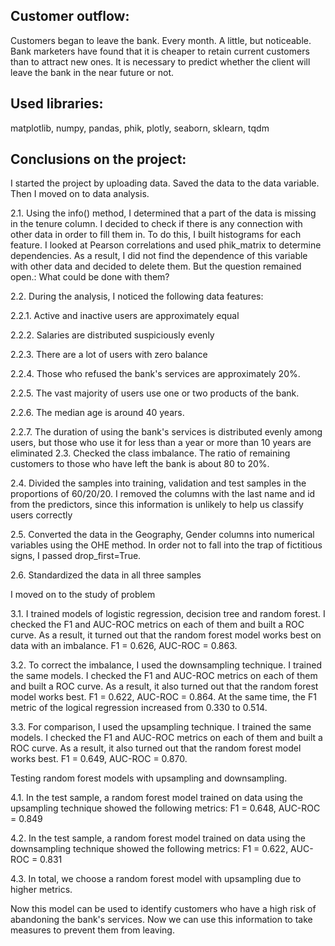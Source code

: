 ## Customer outflow:

Customers began to leave the bank. Every month. A little, but noticeable. Bank marketers have found that it is cheaper to retain current customers than to attract new ones.
It is necessary to predict whether the client will leave the bank in the near future or not.

## Used libraries:

matplotlib, numpy, pandas, phik,  plotly, seaborn, sklearn, tqdm

## Conclusions on the project:

I started the project by uploading data. Saved the data to the data variable.
Then I moved on to data analysis.

2.1. Using the info() method, I determined that a part of the data is missing in the tenure column. I decided to check if there is any connection with other data in order to fill them in. To do this, I built histograms for each feature. I looked at Pearson correlations and used phik_matrix to determine dependencies. As a result, I did not find the dependence of this variable with other data and decided to delete them. But the question remained open.: What could be done with them?

2.2. During the analysis, I noticed the following data features:

  2.2.1. Active and inactive users are approximately equal

  2.2.2. Salaries are distributed suspiciously evenly

  2.2.3. There are a lot of users with zero balance

  2.2.4. Those who refused the bank's services are approximately 20%.

  2.2.5. The vast majority of users use one or two products of the bank.

  2.2.6. The median age is around 40 years.

  2.2.7. The duration of using the bank's services is distributed evenly among users, but those who use it for less than a year or more than 10 years are eliminated
2.3. Checked the class imbalance. The ratio of remaining customers to those who have left the bank is about 80 to 20%.

2.4. Divided the samples into training, validation and test samples in the proportions of 60/20/20. I removed the columns with the last name and id from the predictors, since this information is unlikely to help us classify users correctly

2.5. Converted the data in the Geography, Gender columns into numerical variables using the OHE method. In order not to fall into the trap of fictitious signs, I passed drop_first=True.

2.6. Standardized the data in all three samples

I moved on to the study of problem

3.1. I trained models of logistic regression, decision tree and random forest. I checked the F1 and AUC-ROC metrics on each of them and built a ROC curve. As a result, it turned out that the random forest model works best on data with an imbalance. F1 = 0.626, AUC-ROC = 0.863.

3.2. To correct the imbalance, I used the downsampling technique. I trained the same models. I checked the F1 and AUC-ROC metrics on each of them and built a ROC curve. As a result, it also turned out that the random forest model works best. F1 = 0.622, AUC-ROC = 0.864. At the same time, the F1 metric of the logical regression increased from 0.330 to 0.514.

3.3. For comparison, I used the upsampling technique. I trained the same models. I checked the F1 and AUC-ROC metrics on each of them and built a ROC curve. As a result, it also turned out that the random forest model works best. F1 = 0.649, AUC-ROC = 0.870.

Testing random forest models with upsampling and downsampling.

4.1. In the test sample, a random forest model trained on data using the upsampling technique showed the following metrics: F1 = 0.648, AUC-ROC = 0.849

4.2. In the test sample, a random forest model trained on data using the downsampling technique showed the following metrics: F1 = 0.622, AUC-ROC = 0.831

4.3. In total, we choose a random forest model with upsampling due to higher metrics.

Now this model can be used to identify customers who have a high risk of abandoning the bank's services. Now we can use this information to take measures to prevent them from leaving.
